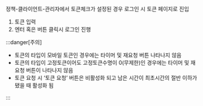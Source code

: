 정책-클라이언트-관리자에서 토큰체크가 설정된 경우 로그인 시 토큰 페이지로 진입
1. 토큰 입력
2. 엔터 혹은 버튼 클릭시 로그인 진행

:::danger[주의]

- 토큰의 타입이 모바일 토큰인 경우에는 타이머 및 재요청 버튼 나타나지 않음
- 토큰의 타입이 고정토큰이어도 고정토큰수명이 0(무제한)인 경우에는 타이머 및 재요청 버튼이 나타나지 않음
- 토큰 요청 시 ‘토큰 요청’ 버튼은 비활성화 되고 남은 시간이 최초시간의 절반 이하가 됐을 때 활성화 됨

:::
